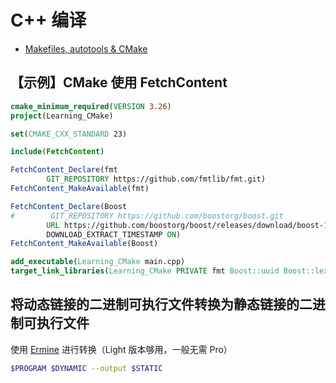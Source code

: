 # C++ 编译

* [Makefiles, autotools & CMake](https://indico.cern.ch/event/1127483/attachments/2387906/4081279/makefile.pdf)

## 【示例】CMake 使用 FetchContent

```cmake
cmake_minimum_required(VERSION 3.26)
project(Learning_CMake)

set(CMAKE_CXX_STANDARD 23)

include(FetchContent)

FetchContent_Declare(fmt
        GIT_REPOSITORY https://github.com/fmtlib/fmt.git)
FetchContent_MakeAvailable(fmt)

FetchContent_Declare(Boost
#        GIT_REPOSITORY https://github.com/boostorg/boost.git
        URL https://github.com/boostorg/boost/releases/download/boost-1.83.0/boost-1.83.0.tar.xz
        DOWNLOAD_EXTRACT_TIMESTAMP ON)
FetchContent_MakeAvailable(Boost)

add_executable(Learning_CMake main.cpp)
target_link_libraries(Learning_CMake PRIVATE fmt Boost::uuid Boost::lexical_cast)
```

## 将动态链接的二进制可执行文件转换为静态链接的二进制可执行文件

使用 [Ermine](https://magicermine.com/trial.html) 进行转换（Light 版本够用，一般无需 Pro）

```bash
$PROGRAM $DYNAMIC --output $STATIC
```

